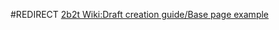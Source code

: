#REDIRECT [2b2t Wiki:Draft creation guide/Base page example](https://2b2t.miraheze.org/wiki/2b2t_Wiki:Draft_creation_guide%2FBase_page_example)